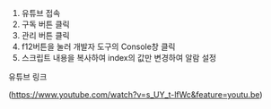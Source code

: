 1. 유튜브 접속
2. 구독 버튼 클릭
3. 관리 버튼 클릭
4. f12버튼을 눌러 개발자 도구의 Console창 클릭
5. 스크립트 내용을 복사하여 index의 값만 변경하여 알람 설정


유튜브 링크 

(https://www.youtube.com/watch?v=s_UY_t-lfWc&feature=youtu.be)
